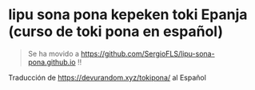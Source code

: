 # lipu sona pona kepeken toki Epanja (curso de toki pona en español)
> Se ha movido a https://github.com/SergioFLS/lipu-sona-pona.github.io ‼️

Traducción de https://devurandom.xyz/tokipona/ al Español
